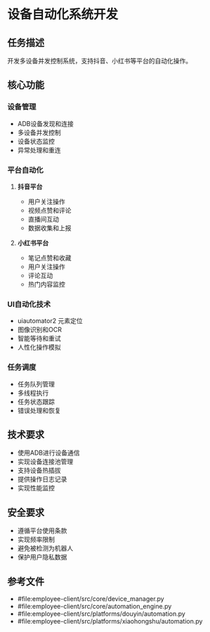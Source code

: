 # 设备自动化系统开发

## 任务描述
开发多设备并发控制系统，支持抖音、小红书等平台的自动化操作。

## 核心功能

### 设备管理
- ADB设备发现和连接
- 多设备并发控制
- 设备状态监控
- 异常处理和重连

### 平台自动化
1. **抖音平台**
   - 用户关注操作
   - 视频点赞和评论
   - 直播间互动
   - 数据收集和上报

2. **小红书平台**
   - 笔记点赞和收藏
   - 用户关注操作
   - 评论互动
   - 热门内容监控

### UI自动化技术
- uiautomator2 元素定位
- 图像识别和OCR
- 智能等待和重试
- 人性化操作模拟

### 任务调度
- 任务队列管理
- 多线程执行
- 任务状态跟踪
- 错误处理和恢复

## 技术要求
- 使用ADB进行设备通信
- 实现设备连接池管理
- 支持设备热插拔
- 提供操作日志记录
- 实现性能监控

## 安全要求
- 遵循平台使用条款
- 实现频率限制
- 避免被检测为机器人
- 保护用户隐私数据

## 参考文件
- #file:employee-client/src/core/device_manager.py
- #file:employee-client/src/core/automation_engine.py
- #file:employee-client/src/platforms/douyin/automation.py
- #file:employee-client/src/platforms/xiaohongshu/automation.py

